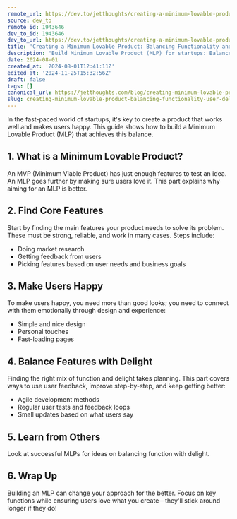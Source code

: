 ```yaml
---
remote_url: https://dev.to/jetthoughts/creating-a-minimum-lovable-product-balancing-functionality-and-user-delight-15ej
source: dev_to
remote_id: 1943646
dev_to_id: 1943646
dev_to_url: https://dev.to/jetthoughts/creating-a-minimum-lovable-product-balancing-functionality-and-user-delight-15ej
title: 'Creating a Minimum Lovable Product: Balancing Functionality and User Delight'
description: "Build Minimum Lovable Product (MLP) for startups: Balance core features with user delight. Create products users love, not just use. Go beyond basic MVP ✓"
date: 2024-08-01
created_at: '2024-08-01T12:41:11Z'
edited_at: '2024-11-25T15:32:56Z'
draft: false
tags: []
canonical_url: https://jetthoughts.com/blog/creating-minimum-lovable-product-balancing-functionality-user-delight/
slug: creating-minimum-lovable-product-balancing-functionality-user-delight
---
```

In the fast-paced world of startups, it's key to create a product that works well and makes users happy. This guide shows how to build a Minimum Lovable Product (MLP) that achieves this balance.

## 1. What is a Minimum Lovable Product?

An MVP (Minimum Viable Product) has just enough features to test an idea. An MLP goes further by making sure users love it. This part explains why aiming for an MLP is better.

## 2. Find Core Features

Start by finding the main features your product needs to solve its problem. These must be strong, reliable, and work in many cases. Steps include:

- Doing market research
- Getting feedback from users
- Picking features based on user needs and business goals

## 3. Make Users Happy

To make users happy, you need more than good looks; you need to connect with them emotionally through design and experience:

- Simple and nice design
- Personal touches
- Fast-loading pages

## 4. Balance Features with Delight

Finding the right mix of function and delight takes planning. This part covers ways to use user feedback, improve step-by-step, and keep getting better:

- Agile development methods
- Regular user tests and feedback loops
- Small updates based on what users say

## 5. Learn from Others

Look at successful MLPs for ideas on balancing function with delight.

## 6. Wrap Up

Building an MLP can change your approach for the better. Focus on key functions while ensuring users love what you create—they'll stick around longer if they do!
